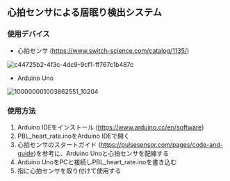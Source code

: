 ## 心拍センサによる居眠り検出システム

### 使用デバイス
* 心拍センサ (https://www.switch-science.com/catalog/1135/)

![c44725b2-4f3c-4dc9-9cf1-ff767c1b487c](https://user-images.githubusercontent.com/86580511/144838189-028562ee-138d-4aa9-a3f2-f77d684283e9.jpg)

* Arduino Uno

![100000001003862551_10204](https://user-images.githubusercontent.com/86580511/144838386-940df853-87e1-40fe-98c7-4012843f6327.jpg)

### 使用方法
1. Arduino IDEをインストール (https://www.arduino.cc/en/software)
2. PBL_heart_rate.inoをArduino IDEで開く
3. 心拍センサのスタートガイド (https://pulsesensor.com/pages/code-and-guide)を参考に、Arduino Unoと心拍センサを配線する
4. Arduino UnoをPCと接続しPBL_heart_rate.inoを書き込む
5. 指に心拍センサを取り付けて使用する
